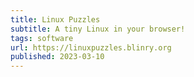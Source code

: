 ```yaml
---
title: Linux Puzzles
subtitle: A tiny Linux in your browser!
tags: software
url: https://linuxpuzzles.blinry.org
published: 2023-03-10
---
```

